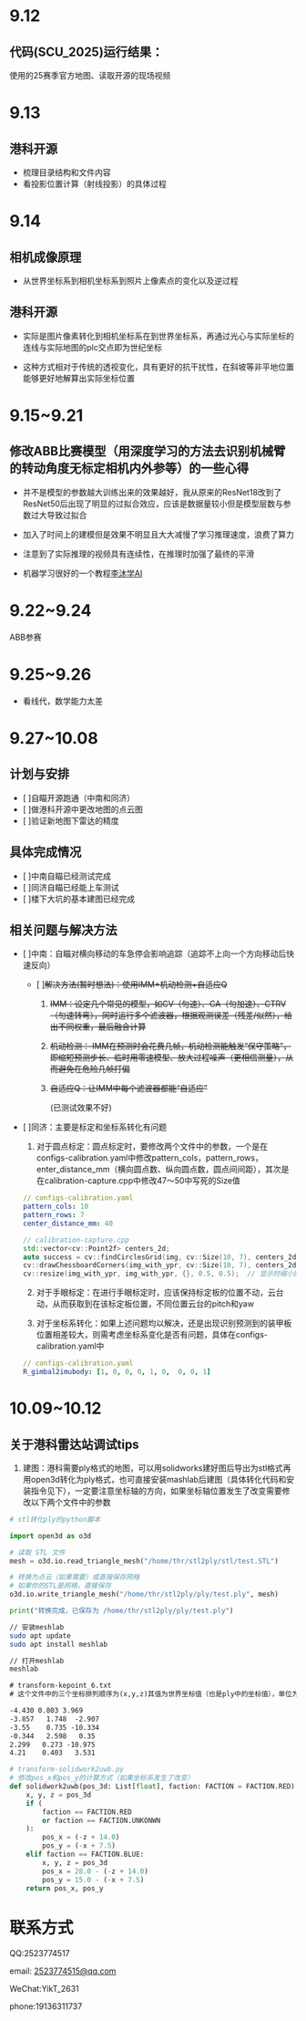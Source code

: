 # 9.12
## 代码(SCU_2025)运行结果：

使用的25赛季官方地图、读取开源的现场视频

# 9.13
## 港科开源

* 梳理目录结构和文件内容
* 看投影位置计算（射线投影）的具体过程

# 9.14
## 相机成像原理

* 从世界坐标系到相机坐标系到照片上像素点的变化以及逆过程

## 港科开源

* 实际是图片像素转化到相机坐标系在到世界坐标系，再通过光心与实际坐标的连线与实际地图的plc交点即为世纪坐标

* 这种方式相对于传统的透视变化，具有更好的抗干扰性，在斜坡等非平地位置能够更好地解算出实际坐标位置

# 9.15~9.21
## 修改ABB比赛模型（用深度学习的方法去识别机械臂的转动角度无标定相机内外参等）的一些心得

* 并不是模型的参数越大训练出来的效果越好，我从原来的ResNet18改到了ResNet50后出现了明显的过拟合效应，应该是数据量较小但是模型层数与参数过大导致过拟合

* 加入了时间上的建模但是效果不明显且大大减慢了学习推理速度，浪费了算力

* 注意到了实际推理的视频具有连续性，在推理时加强了最终的平滑

* 机器学习很好的一个教程[李沐学AI](https://www.bilibili.com/video/BV1if4y147hS/?spm_id_from=333.337.search-card.all.click&vd_source=f5d67b6263fc5e307cc830f79e320af5)

# 9.22~9.24

ABB参赛

# 9.25~9.26

* 看线代，数学能力太差

# 9.27~10.08

## 计划与安排

- [ ]自瞄开源跑通（中南和同济）
- [ ]做港科开源中更改地图的点云图
- [ ]验证新地图下雷达的精度

## 具体完成情况
- [ ]中南自瞄已经测试完成
- [ ]同济自瞄已经能上车测试
- [ ]楼下大坑的基本建图已经完成

## 相关问题与解决方法

- [ ]中南：自瞄对横向移动的车急停会影响追踪（追踪不上向一个方向移动后快速反向）
    
    - [ ]~~解决方法(暂时想法)：使用IMM+机动检测+自适应Q~~
       
        1. ~~IMM：设定几个常见的模型，如CV（匀速）、CA（匀加速）、CTRV（匀速转弯），同时运行多个滤波器，根据观测误差（残差/似然），给出不同权重，最后融合计算~~

        2. ~~机动检测： IMM在预测时会花费几帧，机动检测能触发“保守策略”，即缩短预测步长、临时用零速模型、放大过程噪声（更相信测量），从而避免在危险几帧打偏~~

        3. ~~自适应Q：让IMM中每个滤波器都能“自适应”~~

           (已测试效果不好)



- [ ]同济：主要是标定和坐标系转化有问题
           
     1. 对于圆点标定：圆点标定时，要修改两个文件中的参数，一个是在configs-calibration.yaml中修改pattern_cols，pattern_rows，enter_distance_mm（横向圆点数、纵向圆点数，圆点间间距），其次是在calibration-capture.cpp中修改47～50中写死的Size值
     
     ```yaml
     // configs-calibration.yaml
     pattern_cols: 10
     pattern_rows: 7
     center_distance_mm: 40
     ```

     ```cpp
     // calibration-capture.cpp
     std::vector<cv::Point2f> centers_2d;
    auto success = cv::findCirclesGrid(img, cv::Size(10, 7), centers_2d);  // 默认是对称圆点图案
    cv::drawChessboardCorners(img_with_ypr, cv::Size(10, 7), centers_2d, success);  // 显示识别结果
    cv::resize(img_with_ypr, img_with_ypr, {}, 0.5, 0.5);  // 显示时缩小图片尺寸
    ```

    2. 对于手眼标定：在进行手眼标定时，应该保持标定板的位置不动，云台动，从而获取到在该标定板位置，不同位置云台的pitch和yaw

    3. 对于坐标系转化：如果上述问题均以解决，还是出现识别预测到的装甲板位置相差较大，则需考虑坐标系变化是否有问题，具体在configs-calibration.yaml中

    ```yaml
    // configs-calibration.yaml
    R_gimbal2imubody: [1, 0, 0, 0, 1, 0,  0, 0, 1]
    ```

# 10.09~10.12

## 关于港科雷达站调试tips

1. 建图：港科需要ply格式的地图，可以用solidworks建好图后导出为stl格式再用open3d转化为ply格式，也可直接安装mashlab后建图（具体转化代码和安装指令见下），一定要注意坐标轴的方向，如果坐标轴位置发生了改变需要修改以下两个文件中的参数

```python
# stl转化ply的python脚本

import open3d as o3d

# 读取 STL 文件
mesh = o3d.io.read_triangle_mesh("/home/thr/stl2ply/stl/test.STL")

# 转换为点云（如果需要）或直接保存网格
# 如果你的STL是网格，直接保存
o3d.io.write_triangle_mesh("/home/thr/stl2ply/ply/test.ply", mesh)

print("转换完成，已保存为 /home/thr/stl2ply/ply/test.ply")

```

```bash
// 安装meshlab
sudo apt update
sudo apt install meshlab

// 打开meshlab
meshlab
```

```txt
# transform-kepoint_6.txt
# 这个文件中的三个坐标排列顺序为(x,y,z)其值为世界坐标值（也是ply中的坐标值），单位为m

-4.430 0.803 3.969
-3.857   1.748  -2.907 
-3.55    0.735 -10.334 
-0.344   2.598   0.35
2.299   0.273 -10.975
4.21    0.403   3.531
```

```python
# transform-solidwork2uwb.py
# 修改pos_x和pos_y的计算方式（如果坐标系发生了改变）
def solidwork2uwb(pos_3d: List[float], faction: FACTION = FACTION.RED) -> List[float]:
    x, y, z = pos_3d
    if (
        faction == FACTION.RED
        or faction == FACTION.UNKONWN
    ):
        pos_x = (-z + 14.0)
        pos_y = (-x + 7.5)
    elif faction == FACTION.BLUE:
        x, y, z = pos_3d
        pos_x = 28.0 - (-z + 14.0)
        pos_y = 15.0 - (-x + 7.5)
    return pos_x, pos_y
```

# 联系方式

 QQ:2523774517
 
 email: 2523774515@qq.com
 
 WeChat:YikT_2631
 
 phone:19136311737
